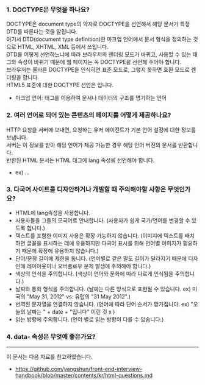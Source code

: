 ### 1. DOCTYPE은 무엇을 하나요?

DOCTYPE은 document type의 약자로 DOCTYPE을 선언해서 해당 문서가 특정 DTD를 따른다는 것을 알립니다.  
여기서 DTD(document type definition)란 마크업 언어에서 문서 형식을 정의하는 것으로 HTML, XHTML, XML 등에서 쓰입니다.  
DTD를 어떻게 선언하느냐에 따라 브라우저의 렌더링 모드가 바뀌고, 사용할 수 있는 태그와 속성이 바뀌기 때문에 웹 페이지는 꼭 DOCTYPE을 선언해 주어야 합니다.  
브라우저는 올바른 DOCTYPE을 인식히면 표준 모드로, 그렇지 못하면 호환 모드로 렌더링을 합니다.    
HTML5 표준에 대한 DOCTYPE 선언은 <!DOCTYPE html>입니다.  
  
- 마크업 언어: 태그를 이용하여 문서나 데이터의 구조를 명기하는 언어  

### 2. 여러 언어로 되어 있는 콘텐츠의 페이지를 어떻게 제공하나요?

HTTP 요청을 서버에 보내면, 요청하는 유저 에이전트가 기본 언어 설정에 대한 정보를 보냅니다.  
서버는 이 정보를 받아 해당 언어가 제공 가능한 경우 해당 언어 버전의 문서를 반환합니다.  
반환된 HTML 문서는 HTML 태그에 lang 속성을 선언해야 합니다.  
- ex) <html lang="en">...</html>

### 3. 다국어 사이트를 디자인하거나 개발할 때 주의해야할 사항은 무엇인가요?

- HTML에 lang속성을 사용합니다.
- 사용자들을 그들의 모국어로 안내합니다.
(사용자가 쉽게 국가/언어를 변경할 수 있도록 합니다.)
- 텍스트를 포함한 이미지 사용은 확장 가능하지 않습니다.
(이미지에 텍스트를 배치하면 글꼴을 표시하는 데에 유용하지만 다국어 표시를 위해 언어별 이미지가 필요하기 때문에 확장에 유용하지 않습니다.)
- 단어/문장 길이에 제한을 둡니다.
(언어별로 같은 말도 길이가 달라지기 때문에 디자인에 레이아웃이나 오버플로우 문제 발생에 주의해야 합니다.)
- 색상의 인식을 주의합니다.
(색상이 언어와 문화에 따라 다르게 인식됨을 주의합니다.)
- 날짜와 통화 형식을 주의합니다.
(날짜는 다른 방식으로 표현될 수 있습니다. ex) 미국의 "May 31, 2012" vs. 유럽의 "31 May 2012".)
- 번역된 문자열을 연결하지 않습니다.
(언어에 따라 단어 순서가 망가집니다. ex) "오늘의 날짜는 " + date + "입니다" 이런 것 x )
- 읽는 방향에 주의합니다.
(언어 별로 읽는 방향이 다를 수 있습니다.)

### 4. data- 속성은 무엇에 좋은가요?




---

이 문서는 다음 자료를 참고하였습니다.
- https://github.com/yangshun/front-end-interview-handbook/blob/master/contents/kr/html-questions.md